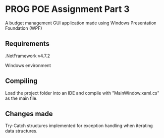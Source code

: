 # PROG POE Assignment Part 3
A budget management GUI application made using Windows Presentation Foundation (WPF)

## Requirements
.NetFramework v4.7.2

Windows environment

## Compiling
Load the project folder into an IDE and compile with "MainWindow.xaml.cs" as the main file.

## Changes made
Try-Catch structures implemented for exception handling when iterating data structures.
